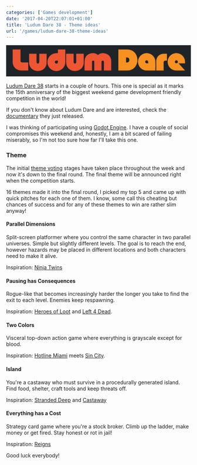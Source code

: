 ```yaml
---
categories: ['Games development']
date: '2017-04-20T22:07:01+01:00'
title: 'Ludum Dare 38 - Theme ideas'
url: '/games/ludum-dare-38-theme-ideas'
---
```


![ludum-dare-logo](/img/ld38/ludumdare.png)

[Ludum Dare 38](https://ldjam.com/events/ludum-dare/38) starts in a couple of hours.
This one is special as it marks the 15th anniversary of the biggest weekend
game development friendly competition in the world!

If you don't know about Ludum Dare and are interested, check the
[documentary](https://www.youtube.com/watch?v=Hrkv31Lep9s) they just released.

I was thinking of participating using [Godot Engine](https://godotengine.org/).
I have a couple of social compromises this weekend and, honestly, I am a bit
scared of failing miserably, so I'm not too sure how far I'll take this one.

### Theme

The initial [theme voting](https://ldjam.com/events/ludum-dare/38/theme) stages
have taken place throughout the week and now it's down to the final round. The
final theme will be announced right when the competition starts.

16 themes made it into the final round, I picked my top 5 and came up with
quick pitches for each one of them. I know, some call this cheating but
chances of success and for any of these themes to win are rather slim anyway!

#### Parallel Dimensions

Split-screen platformer where you control the same character in two
parallel universes. Simple but slightly different levels. The goal is to
reach the end, however hazards may be placed in different locations and both
characters need to make it alive.

Inspiration: [Ninja Twins](https://play.google.com/store/apps/details?id=com.kronbits.ninjatwins&hl=en)

#### Pausing has Consequences

Rogue-like that becomes increasingly harder the longer you take to
find the exit to each level. Enemies keep respawning.

Inspiration: [Heroes of Loot](https://play.google.com/store/apps/details?id=com.orangepixel.dungeon&hl=en_GB)
and [Left 4 Dead](http://www.l4d.com/blog/).

#### Two Colors

Visceral top-down action game where everything is grayscale except for blood.

Inspiration: [Hotline Miami](http://store.steampowered.com/agecheck/app/219150/)
meets [Sin City](http://www.imdb.com/title/tt0401792/).

#### Island

You're a castaway who must survive in a procedurally generated island. Find food,
shelter, craft tools and keep threats off.

Inspiration: [Stranded Deep](http://store.steampowered.com/app/313120/) and
[Castaway](http://www.imdb.com/title/tt0162222/)

#### Everything has a Cost

Strategy card game where you're a stock broker. Climb up the ladder,
make money or get fired. Stay honest or rot in jail!

Inspiration: [Reigns](https://play.google.com/store/apps/details?id=com.devolver.reigns&hl=en_GB)

Good luck everybody!
